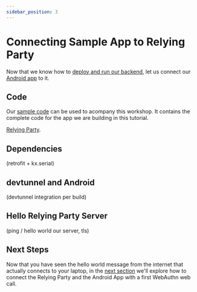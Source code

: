 ```yaml
---
sidebar_position: 3
---
```


# Connecting Sample App to Relying Party

Now that we know how to [deploy and run our backend](workshop-server.md), let us connect our [Android app](https://github.com/YubicoLabs/passkey-workshop/tree/main/examples/clients/mobile/android) to it.


## Code

Our [sample code](https://github.com/YubicoLabs/passkey-workshop/tree/main/examples/clients/mobile/android/pawskey) can be used to acompany this workshop. It contains the complete code for the app we are building in this tutorial.

[Relying Party](/passkey-workshop/docs/category/relying-party).

## Dependencies

(retrofit + kx.serial)

## devtunnel and Android

(devtunnel integration per build)

## Hello Relying Party Server

(ping / hello world our server, tls)

## Next Steps

Now that you have seen the hello world message from the internet that actually connects to your laptop, in the [next section](app-as-webauthn.md) we'll explore how to connect the Relying Party and the Android App with a first WebAuthn web call.

